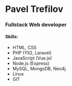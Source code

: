 # Pavel Trefilov
### Fullstack Web developer

#### Skills:
- HTML, CSS
- PHP (YII2, Laravel)
- JavaScript (Vue.js)
- Node.js (Express)
- MySQL, MongoDB, Neo4j
- Linux
- GIT

